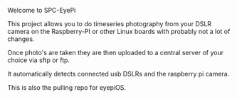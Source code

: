 Welcome to SPC-EyePi

This project allows you to do timeseries photography from your
DSLR camera on the Raspberry-PI or other Linux boards with
probably not a lot of changes.

Once photo's are taken they are then uploaded to a central
server of your choice via sftp or ftp.

It automatically detects connected usb DSLRs and the raspberry pi camera.

This is also the pulling repo for eyepiOS.
